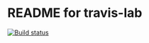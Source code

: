# README for travis-lab

[![Build status](https://travis-ci.org/TatyPerson/travis-lab.svg?master)](https://travis-ci.org/TatyPerson)
